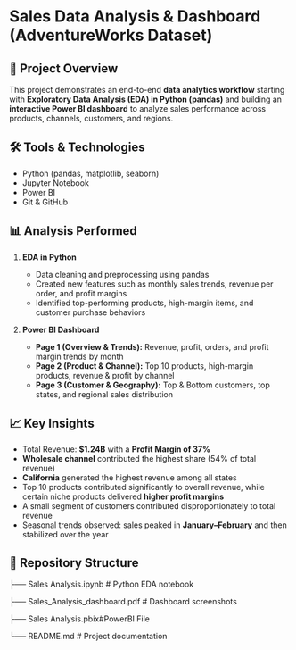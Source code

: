 # Sales Data Analysis & Dashboard (AdventureWorks Dataset)

## 📌 Project Overview
This project demonstrates an end-to-end **data analytics workflow** starting with **Exploratory Data Analysis (EDA) in Python (pandas)** and building an **interactive Power BI dashboard** to analyze sales performance across products, channels, customers, and regions.


## 🛠️ Tools & Technologies
- Python (pandas, matplotlib, seaborn)
- Jupyter Notebook
- Power BI
- Git & GitHub

## 📊 Analysis Performed
1. **EDA in Python**
   - Data cleaning and preprocessing using pandas
   - Created new features such as monthly sales trends, revenue per order, and profit margins
   - Identified top-performing products, high-margin items, and customer purchase behaviors

2. **Power BI Dashboard**
   - **Page 1 (Overview & Trends):** Revenue, profit, orders, and profit margin trends by month  
   - **Page 2 (Product & Channel):** Top 10 products, high-margin products, revenue & profit by channel  
   - **Page 3 (Customer & Geography):** Top  & Bottom customers, top states, and regional sales distribution  


## 📈 Key Insights
- Total Revenue: **$1.24B** with a **Profit Margin of 37%**  
- **Wholesale channel** contributed the highest share (54% of total revenue)  
- **California** generated the highest revenue among all states  
- Top 10 products contributed significantly to overall revenue, while certain niche products delivered **higher profit margins**  
- A small segment of customers contributed disproportionately to total revenue 
- Seasonal trends observed: sales peaked in **January–February** and then stabilized over the year  

## 📂 Repository Structure
├── Sales Analysis.ipynb # Python EDA notebook

├── Sales_Analysis_dashboard.pdf # Dashboard screenshots

├── Sales Analysis.pbix#PowerBI File

└── README.md # Project documentation
